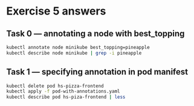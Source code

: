 # Exercise 5 answers

## Task 0 — annotating a node with best_topping

```bash
kubectl annotate node minikube best_topping=pineapple
kubectl describe node minikube | grep -i pineapple
```

## Task 1 — specifying annotation in pod manifest

```bash
kubectl delete pod hs-pizza-frontend
kubectl apply -f pod-with-annotations.yaml
kubectl describe pod hs-piza-frontend | less
```



